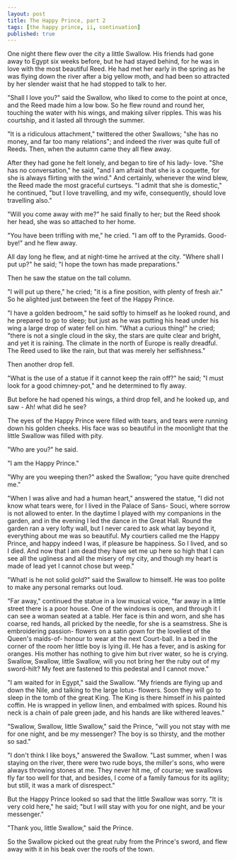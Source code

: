 ```yaml
---
layout: post
title: The Happy Prince, part 2
tags: [the happy prince, ii, continuation]
published: true
---
```


One night there flew over the city a little Swallow. His friends had gone away to Egypt six weeks before, but he had stayed behind, for he was in love with the most beautiful Reed. He had met her early in the spring as he was flying down the river after a big yellow moth, and had been so attracted by her slender waist that he had stopped to talk to her.

"Shall I love you?" said the Swallow, who liked to come to the point at once, and the Reed made him a low bow. So he flew round and round her, touching the water with his wings, and making silver ripples. This was his courtship, and it lasted all through the summer.

"It is a ridiculous attachment," twittered the other Swallows; "she has no money, and far too many relations"; and indeed the river was quite full of Reeds. Then, when the autumn came they all flew away.

After they had gone he felt lonely, and began to tire of his lady- love. "She has no conversation," he said, "and I am afraid that she is a coquette, for she is always flirting with the wind." And certainly, whenever the wind blew, the Reed made the most graceful curtseys. "I admit that she is domestic," he continued, "but I love travelling, and my wife, consequently, should love travelling also."

"Will you come away with me?" he said finally to her; but the Reed shook her head, she was so attached to her home.

"You have been trifling with me," he cried. "I am off to the Pyramids. Good-bye!" and he flew away.

All day long he flew, and at night-time he arrived at the city. "Where shall I put up?" he said; "I hope the town has made preparations."

Then he saw the statue on the tall column.

"I will put up there," he cried; "it is a fine position, with plenty of fresh air." So he alighted just between the feet of the Happy Prince.

"I have a golden bedroom," he said softly to himself as he looked round, and he prepared to go to sleep; but just as he was putting his head under his wing a large drop of water fell on him. "What a curious thing!" he cried; "there is not a single cloud in the sky, the stars are quite clear and bright, and yet it is raining. The climate in the north of Europe is really dreadful. The Reed used to like the rain, but that was merely her selfishness."

Then another drop fell.

"What is the use of a statue if it cannot keep the rain off?" he said; "I must look for a good chimney-pot," and he determined to fly away.

But before he had opened his wings, a third drop fell, and he looked up, and saw - Ah! what did he see?

The eyes of the Happy Prince were filled with tears, and tears were running down his golden cheeks. His face was so beautiful in the moonlight that the little Swallow was filled with pity.

"Who are you?" he said.

"I am the Happy Prince."

"Why are you weeping then?" asked the Swallow; "you have quite drenched me."

"When I was alive and had a human heart," answered the statue, "I did not know what tears were, for I lived in the Palace of Sans- Souci, where sorrow is not allowed to enter. In the daytime I played with my companions in the garden, and in the evening I led the dance in the Great Hall. Round the garden ran a very lofty wall, but I never cared to ask what lay beyond it, everything about me was so beautiful. My courtiers called me the Happy Prince, and happy indeed I was, if pleasure be happiness. So I lived, and so I died. And now that I am dead they have set me up here so high that I can see all the ugliness and all the misery of my city, and though my heart is made of lead yet I cannot chose but weep."

"What! is he not solid gold?" said the Swallow to himself. He was too polite to make any personal remarks out loud.

"Far away," continued the statue in a low musical voice, "far away in a little street there is a poor house. One of the windows is open, and through it I can see a woman seated at a table. Her face is thin and worn, and she has coarse, red hands, all pricked by the needle, for she is a seamstress. She is embroidering passion- flowers on a satin gown for the loveliest of the Queen's maids-of- honour to wear at the next Court-ball. In a bed in the corner of the room her little boy is lying ill. He has a fever, and is asking for oranges. His mother has nothing to give him but river water, so he is crying. Swallow, Swallow, little Swallow, will you not bring her the ruby out of my sword-hilt? My feet are fastened to this pedestal and I cannot move."

"I am waited for in Egypt," said the Swallow. "My friends are flying up and down the Nile, and talking to the large lotus- flowers. Soon they will go to sleep in the tomb of the great King. The King is there himself in his painted coffin. He is wrapped in yellow linen, and embalmed with spices. Round his neck is a chain of pale green jade, and his hands are like withered leaves."

"Swallow, Swallow, little Swallow," said the Prince, "will you not stay with me for one night, and be my messenger? The boy is so thirsty, and the mother so sad."

"I don't think I like boys," answered the Swallow. "Last summer, when I was staying on the river, there were two rude boys, the miller's sons, who were always throwing stones at me. They never hit me, of course; we swallows fly far too well for that, and besides, I come of a family famous for its agility; but still, it was a mark of disrespect."

But the Happy Prince looked so sad that the little Swallow was sorry. "It is very cold here," he said; "but I will stay with you for one night, and be your messenger."

"Thank you, little Swallow," said the Prince.

So the Swallow picked out the great ruby from the Prince's sword, and flew away with it in his beak over the roofs of the town.
